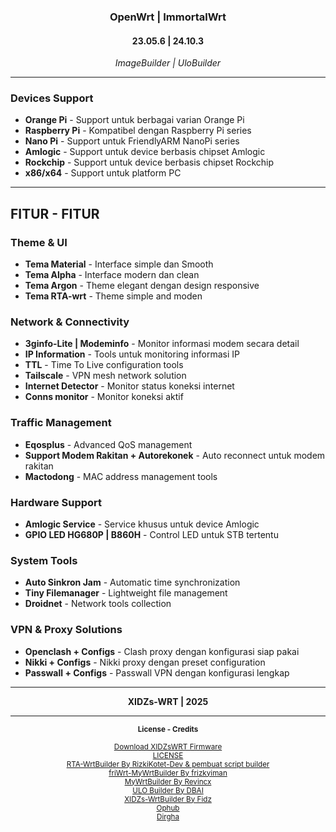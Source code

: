 <h3 align="center">OpenWrt | ImmortalWrt</h3>
<h4 align="center">23.05.6 | 24.10.3</h4>
<p align="center"><em>ImageBuilder | UloBuilder</em></p>

---

### Devices Support
- **Orange Pi** - Support untuk berbagai varian Orange Pi
- **Raspberry Pi** - Kompatibel dengan Raspberry Pi series
- **Nano Pi** - Support untuk FriendlyARM NanoPi series
- **Amlogic** - Support untuk device berbasis chipset Amlogic
- **Rockchip** - Support untuk device berbasis chipset Rockchip
- **x86/x64** - Support untuk platform PC

---

## FITUR - FITUR

### Theme & UI
- **Tema Material** - Interface simple dan Smooth
- **Tema Alpha** - Interface modern dan clean
- **Tema Argon** - Theme elegant dengan design responsive
- **Tema RTA-wrt** - Theme simple and moden

### Network & Connectivity
- **3ginfo-Lite | Modeminfo** - Monitor informasi modem secara detail
- **IP Information** - Tools untuk monitoring informasi IP
- **TTL** - Time To Live configuration tools
- **Tailscale** - VPN mesh network solution
- **Internet Detector** - Monitor status koneksi internet
- **Conns monitor** - Monitor koneksi aktif

### Traffic Management
- **Eqosplus** - Advanced QoS management
- **Support Modem Rakitan + Autorekonek** - Auto reconnect untuk modem rakitan
- **Mactodong** - MAC address management tools

### Hardware Support
- **Amlogic Service** - Service khusus untuk device Amlogic
- **GPIO LED HG680P | B860H** - Control LED untuk STB tertentu

### System Tools
- **Auto Sinkron Jam** - Automatic time synchronization
- **Tiny Filemanager** - Lightweight file management
- **Droidnet** - Network tools collection

### VPN & Proxy Solutions
- **Openclash + Configs** - Clash proxy dengan konfigurasi siap pakai
- **Nikki + Configs** - Nikki proxy dengan preset configuration
- **Passwall + Configs** - Passwall VPN dengan konfigurasi lengkap

---

<p align="center">
<strong>XIDZs-WRT | 2025</strong>
</p>

---

<p align="center"><small><strong>License - Credits</strong></small></p>

<p align="center">
<small>
<a href="https://de-quenx.github.io/XIDZsWRT">Download XIDZsWRT Firmware</a><br>
<a href="https://github.com/de-quenx/XIDZs-WRT/blob/main/LICENSE">LICENSE</a><br>
<a href="https://github.com/rizkikotet-dev/RTA-WRT">RTA-WrtBuilder By RizkiKotet-Dev & pembuat script builder</a><br>
<a href="https://github.com/frizkyiman/friWrt-MyWrtBuilder">friWrt-MyWrtBuilder By frizkyiman</a><br>
<a href="https://github.com/Revincx/MyWrtBuilder">MyWrtBuilder By Revincx</a><br>
<a href="https://github.com/armarchindo/ULO-Builder/blob/main/ulo">ULO Builder By DBAI</a><br>
<a href="https://t.me/xidz_x">XIDZs-WrtBuilder By Fidz</a><br>
<a href="https://github.com/ophub">Ophub</a><br>
<a href="https://github.com/Dirgha80">Dirgha</a><br>
</small>
</p>

